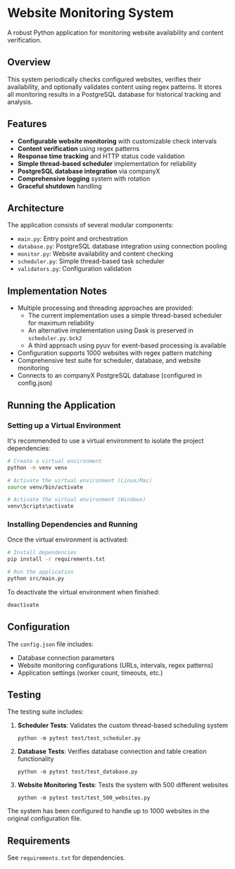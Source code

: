 # Website Monitoring System

A robust Python application for monitoring website availability and content verification.

## Overview

This system periodically checks configured websites, verifies their availability, and optionally validates content using regex patterns. It stores all monitoring results in a PostgreSQL database for historical tracking and analysis.

## Features

- **Configurable website monitoring** with customizable check intervals
- **Content verification** using regex patterns
- **Response time tracking** and HTTP status code validation
- **Simple thread-based scheduler** implementation for reliability
- **PostgreSQL database integration** via companyX
- **Comprehensive logging** system with rotation
- **Graceful shutdown** handling

## Architecture

The application consists of several modular components:

- `main.py`: Entry point and orchestration
- `database.py`: PostgreSQL database integration using connection pooling
- `monitor.py`: Website availability and content checking
- `scheduler.py`: Simple thread-based task scheduler
- `validators.py`: Configuration validation

## Implementation Notes

- Multiple processing and threading approaches are provided:
  - The current implementation uses a simple thread-based scheduler for maximum reliability
  - An alternative implementation using Dask is preserved in `scheduler.py.bck2`
  - A third approach using pyuv for event-based processing is available
- Configuration supports 1000 websites with regex pattern matching
- Comprehensive test suite for scheduler, database, and website monitoring
- Connects to an companyX PostgreSQL database (configured in config.json)

## Running the Application

### Setting up a Virtual Environment

It's recommended to use a virtual environment to isolate the project dependencies:

```bash
# Create a virtual environment
python -m venv venv

# Activate the virtual environment (Linux/Mac)
source venv/bin/activate

# Activate the virtual environment (Windows)
venv\Scripts\activate
```

### Installing Dependencies and Running

Once the virtual environment is activated:

```bash
# Install dependencies
pip install -r requirements.txt

# Run the application
python src/main.py
```

To deactivate the virtual environment when finished:

```bash
deactivate
```


## Configuration

The `config.json` file includes:
- Database connection parameters
- Website monitoring configurations (URLs, intervals, regex patterns)
- Application settings (worker count, timeouts, etc.)

## Testing

The testing suite includes:

1. **Scheduler Tests**: Validates the custom thread-based scheduling system
   ```
   python -m pytest test/test_scheduler.py
   ```

2. **Database Tests**: Verifies database connection and table creation functionality
   ```
   python -m pytest test/test_database.py
   ```

3. **Website Monitoring Tests**: Tests the system with 500 different websites
   ```
   python -m pytest test/test_500_websites.py
   ```

The system has been configured to handle up to 1000 websites in the original configuration file.

## Requirements

See `requirements.txt` for dependencies.
